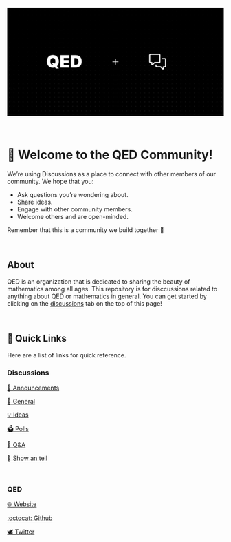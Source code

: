 ![Community Banner](/community-banner.png)

<br/>

# 👋 Welcome to the QED Community! 
We’re using Discussions as a place to connect with other members of our community. We hope that you:

- Ask questions you’re wondering about.
- Share ideas.
- Engage with other community members.
- Welcome others and are open-minded. 

Remember that this is a community we build together 💪

<br/>

## About

QED is an organization that is dedicated to sharing the beauty of
mathematics among all ages. This repository is for disccussions related to anything about
QED or mathematics in general. You can get started by clicking on the [discussions](https://github.com/qedhere/community/discussions) tab on the top of this page! 

<br/>

## 🔗 Quick Links
Here are a list of links for quick reference.

### Discussions
[📣 Announcements](https://github.com/orgs/qedhere/discussions/categories/announcements)

[💬 General](https://github.com/orgs/qedhere/discussions/categories/general)

[💡 Ideas](https://github.com/orgs/qedhere/discussions/categories/ideas)

[🗳 Polls](https://github.com/orgs/qedhere/discussions/categories/polls)

[🙏 Q&A](https://github.com/orgs/qedhere/discussions/categories/q-a)

[🙌 Show an tell](https://github.com/orgs/qedhere/discussions/categories/show-and-tell)

<br/>

### QED
[:globe_with_meridians: Website](https://qed.vercel.app)

[:octocat: Github](https://github.com/qedhere)

[:dove: Twitter](https://twitter.com/qedhere)
